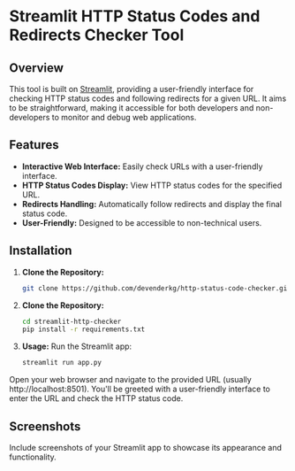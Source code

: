 # Streamlit HTTP Status Codes and Redirects Checker Tool

## Overview

This tool is built on [Streamlit](https://streamlit.io/), providing a user-friendly interface for checking HTTP status codes and following redirects for a given URL. It aims to be straightforward, making it accessible for both developers and non-developers to monitor and debug web applications.

## Features

- **Interactive Web Interface:** Easily check URLs with a user-friendly interface.
- **HTTP Status Codes Display:** View HTTP status codes for the specified URL.
- **Redirects Handling:** Automatically follow redirects and display the final status code.
- **User-Friendly:** Designed to be accessible to non-technical users.

## Installation

1. **Clone the Repository:**

   ```bash
   git clone https://github.com/devenderkg/http-status-code-checker.git

2. **Clone the Repository:**

   ```bash
   cd streamlit-http-checker
   pip install -r requirements.txt

3. **Usage:** Run the Streamlit app:

   ```bash
   streamlit run app.py

Open your web browser and navigate to the provided URL (usually http://localhost:8501). You'll be greeted with a user-friendly interface to enter the URL and check the HTTP status code.

## Screenshots
Include screenshots of your Streamlit app to showcase its appearance and functionality.
